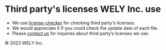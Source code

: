 # Third party's licenses WELY Inc. use

- We use [license-checker](https://github.com/RSeidelsohn/license-checker-rseidelsohn) for checking third party's licenses.
- We would appreciate it if you could check the update date of each file.
- Please [contact us](https://wely.tech/) for inquiries about third party’s licenses we use.

&copy; 2023 WELY Inc.
